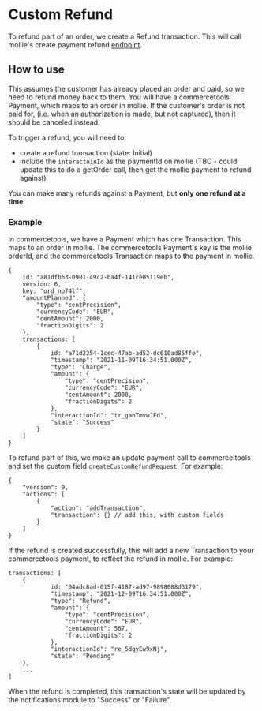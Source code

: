 # Custom Refund

To refund part of an order, we create a Refund transaction. This will call mollie's create payment refund [endpoint](https://docs.mollie.com/reference/v2/refunds-api/create-payment-refund). 

## How to use

This assumes the customer has already placed an order and paid, so we need to refund money back to them. You will have a commercetools Payment, which maps to an order in mollie. If the customer's order is not paid for, (i.e. when an authorization is made, but not captured), then it should be canceled instead.

To trigger a refund, you will need to: 
- create a refund transaction (state: Initial)
- include the `interactoinId` as the paymentId on mollie
(TBC - could update this to do a getOrder call, then get the mollie payment to refund against)

You can make many refunds against a Payment, but **only one refund at a time**. 

### Example

In commercetools, we have a Payment which has one Transaction. This maps to an order in mollie. The commercetools Payment's key is the mollie orderId, and the commercetools Transaction maps to the payment in mollie.

```
{
    id: "a81dfb63-0901-49c2-ba4f-141ce05119eb",
    version: 6,
    key: "ord_no74lf",
    "amountPlanned": {
        "type": "centPrecision",
        "currencyCode": "EUR",
        "centAmount": 2000,
        "fractionDigits": 2
    },
    transactions: [
        {
            id: "a71d2254-1cec-47ab-ad52-dc610ad85ffe",
            "timestamp": "2021-11-09T16:34:51.000Z",
            "type": "Charge",
            "amount": {
                "type": "centPrecision",
                "currencyCode": "EUR",
                "centAmount": 2000,
                "fractionDigits": 2
            },
            "interactionId": "tr_ganTmvwJFd",
            "state": "Success"
        }
    ]
}
```

To refund part of this, we make an update payment call to commerce tools and set the custom field `createCustomRefundRequest`. For example:

```
{
    "version": 9,
    "actions": [
        {
            "action": "addTransaction",
            "transaction": {} // add this, with custom fields
        }
    ]
}
```

If the refund is created successfully, this will add a new Transaction to your commercetools payment, to reflect the refund in mollie. For example:

```
transactions: [
    {
            id: "04adc8ad-015f-4187-ad97-9898088d3179",
            "timestamp": "2021-12-09T16:34:51.000Z",
            "type": "Refund",
            "amount": {
                "type": "centPrecision",
                "currencyCode": "EUR",
                "centAmount": 567,
                "fractionDigits": 2
            },
            "interactionId": "re_5dqyEw9xNj",
            "state": "Pending"
    },
    ...
]
```

When the refund is completed, this transaction's state will be updated by the notifications module to "Success" or "Failure". 
